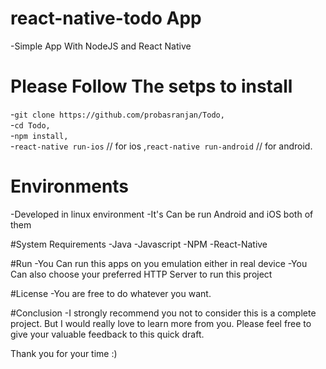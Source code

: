 # react-native-todo App
-Simple App With NodeJS and React Native

# Please Follow The setps to install 
-`git clone https://github.com/probasranjan/Todo,`<br />
-`cd Todo,`<br />
-`npm install,`<br />
-`react-native run-ios` // for ios ,`react-native run-android` // for android.<br />

# Environments
-Developed in linux environment
-It's Can be run Android and iOS both of them  

#System Requirements
-Java
-Javascript
-NPM
-React-Native

#Run
-You Can run this apps on you emulation either in real device 
-You Can also choose your preferred HTTP Server to run this project

#License
-You are free to do whatever you want.

#Conclusion
-I strongly recommend you not to consider this is a complete project. But I would really love to learn more from you. Please feel free to give your valuable feedback to this quick draft.

Thank you for your time :)
